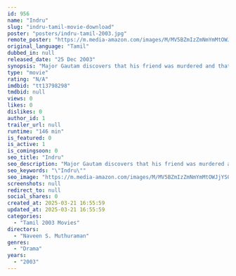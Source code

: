 ```yaml
---
id: 956
name: "Indru"
slug: "indru-tamil-movie-download"
poster: "posters/indru-tamil-2003.jpg"
remote_poster: "https://m.media-amazon.com/images/M/MV5BZmIzZmNmYmMtOWJjYS00N2FlLTk5N2ItNjlkZWUzNzg4YzA4XkEyXkFqcGdeQXVyMTEzNzg0Mjkx._V1_SX300.jpg"
original_language: "Tamil"
dubbed_in: null
released_date: "25 Dec 2003"
synopsis: "Major Gautam discovers that his friend was murdered and that the army tried to cover it up and pass it off as a suicide. However, Gautham decides to uncover the truth."
type: "movie"
rating: "N/A"
imdbid: "tt13798298"
tmdbid: null
views: 0
likes: 0
dislikes: 0
author_id: 1
trailer_url: null
runtime: "146 min"
is_featured: 0
is_active: 1
is_comingsoon: 0
seo_title: "Indru"
seo_description: "Major Gautam discovers that his friend was murdered and that the army tried to cover it up and pass it off as a suicide. However, Gautham decides to uncover the truth."
seo_keywords: "\"Indru\""
seo_image: "https://m.media-amazon.com/images/M/MV5BZmIzZmNmYmMtOWJjYS00N2FlLTk5N2ItNjlkZWUzNzg4YzA4XkEyXkFqcGdeQXVyMTEzNzg0Mjkx._V1_SX300.jpg"
screenshots: null
redirect_to: null
social_shares: 0
created_at: 2025-03-21 16:55:59
updated_at: 2025-03-21 16:55:59
categories:
  - "Tamil 2003 Movies"
directors:
  - "Naveen S. Muthuraman"
genres:
  - "Drama"
years:
  - "2003"
---
```


